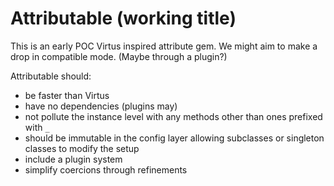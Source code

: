 # Attributable (working title)

This is an early POC Virtus inspired attribute gem. We might aim to make a
drop in compatible mode. (Maybe through a plugin?)

Attributable should:
* be faster than Virtus
* have no dependencies (plugins may)
* not pollute the instance level with any methods other than ones prefixed with `_`
* should be immutable in the config layer allowing subclasses or singleton classes to modify the setup
* include a plugin system
* simplify coercions through refinements
